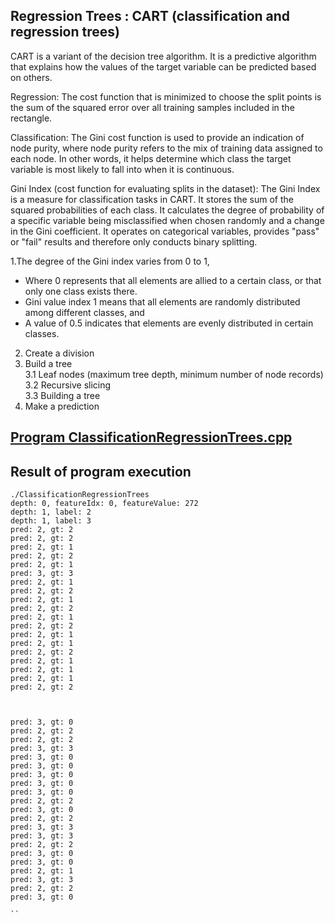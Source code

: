 ## Regression Trees : CART (classification and regression trees)

CART is a variant of the decision tree algorithm. It is a predictive algorithm that explains how the values ​​of the target variable can be predicted based on others.  

Regression: The cost function that is minimized to choose the split points is the sum of the squared error over all training samples included in the rectangle.  

Classification: The Gini cost function is used to provide an indication of node purity, where node purity refers to the mix of training data assigned to each node. In other words, it helps determine which class the target variable is most likely to fall into when it is continuous.  

 Gini Index (cost function for evaluating splits in the dataset): The Gini Index is a measure for classification tasks in CART. It stores the sum of the squared probabilities of each class. It calculates the degree of probability of a specific variable being misclassified when chosen randomly and a change in the Gini coefficient. It operates on categorical variables, provides "pass" or "fail" results and therefore only conducts binary splitting. 

 
 1.The degree of the Gini index varies from 0 to 1,  
  - Where 0 represents that all elements are allied to a certain class, or that only one class exists there.
  - Gini value index 1 means that all elements are randomly distributed among different classes, and
  - A value of 0.5 indicates that elements are evenly distributed in certain classes.
 2. Create a division
 3. Build a tree  
  3.1 Leaf nodes (maximum tree depth, minimum number of node records)  
  3.2 Recursive slicing  
  3.3 Building a tree  
 4. Make a prediction  

## [Program ClassificationRegressionTrees.cpp](https://github.com/madou-sow/OnlineML_ESP32/blob/main/ARDUINO/RegressionTrees/ClassificationRegressionTrees.cpp)
## Result of program execution 

```
./ClassificationRegressionTrees
depth: 0, featureIdx: 0, featureValue: 272
depth: 1, label: 2
depth: 1, label: 3
pred: 2, gt: 2
pred: 2, gt: 2
pred: 2, gt: 1
pred: 2, gt: 2
pred: 2, gt: 1
pred: 3, gt: 3
pred: 2, gt: 1
pred: 2, gt: 2
pred: 2, gt: 1
pred: 2, gt: 2
pred: 2, gt: 1
pred: 2, gt: 2
pred: 2, gt: 1
pred: 2, gt: 1
pred: 2, gt: 2
pred: 2, gt: 1
pred: 2, gt: 1
pred: 2, gt: 1
pred: 2, gt: 2



pred: 3, gt: 0
pred: 2, gt: 2
pred: 2, gt: 2
pred: 3, gt: 3
pred: 3, gt: 0
pred: 3, gt: 0
pred: 3, gt: 0
pred: 3, gt: 0
pred: 3, gt: 0
pred: 2, gt: 2
pred: 3, gt: 0
pred: 2, gt: 2
pred: 3, gt: 3
pred: 3, gt: 3
pred: 2, gt: 2
pred: 3, gt: 0
pred: 3, gt: 0
pred: 2, gt: 1
pred: 3, gt: 3
pred: 2, gt: 2
pred: 3, gt: 0

``
